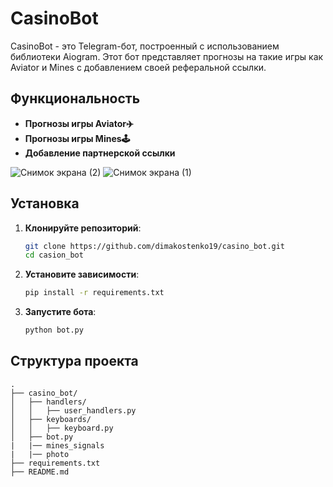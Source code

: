 # CasinoBot

CasinoBot - это Telegram-бот, построенный с использованием библиотеки Aiogram. Этот бот представляет прогнозы на такие игры как Aviator и Mines с добавлением своей реферальной ссылки.

## Функциональность
- **Прогнозы игры Aviator✈️**
- **Прогнозы игры Mines🕹**
- **Добавление партнерской ссылки**

![Снимок экрана (2)](https://github.com/user-attachments/assets/946a309d-c7e6-4e82-9b58-38a6caad94e0)
![Снимок экрана (1)](https://github.com/user-attachments/assets/e3a05d35-df94-416a-9fe3-d763dba0a8f8)
## Установка

1. **Клонируйте репозиторий**:
    ```bash
    git clone https://github.com/dimakostenko19/casino_bot.git
    cd casion_bot
    ```

2. **Установите зависимости**:
    ```bash
    pip install -r requirements.txt
    ```

3. **Запустите бота**:
    ```bash
    python bot.py
    ```

## Структура проекта

```plaintext
.
├── casino_bot/
│   ├── handlers/
│   │   ├── user_handlers.py
│   ├── keyboards/
│   │   ├── keyboard.py
│   ├── bot.py
|   |── mines_signals
|   |── photo
├── requirements.txt
├── README.md
